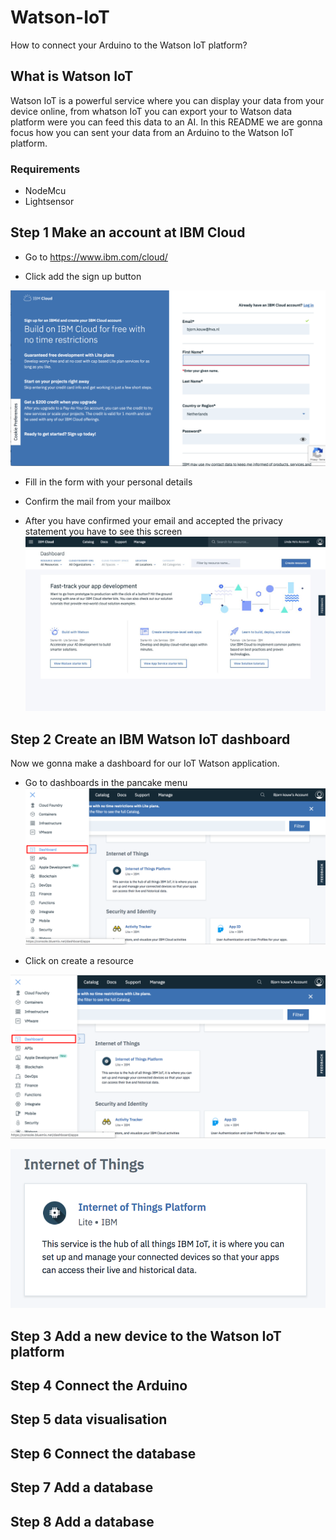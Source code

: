 # Watson-IoT
How to connect your Arduino to the Watson IoT platform?

## What is Watson IoT
Watson IoT is a powerful service where you can display your data from your device online, from whatson IoT you can export your to Watson data platform were you can feed this data to an AI. In this README we are gonna focus how you can sent your data from an Arduino to the Watson IoT platform.

### Requirements
- NodeMcu
- Lightsensor



## Step 1 Make an account at IBM Cloud 
- Go to https://www.ibm.com/cloud/

- Click add the sign up button

![Form](https://raw.githubusercontent.com/bjornkouw001/Watson-IoT/master/personal-details.png)

- Fill in the form with your personal details

- Confirm the mail from your mailbox 


- After you have confirmed your email and accepted the privacy statement you have to see this screen
![home](https://raw.githubusercontent.com/bjornkouw001/Watson-IoT/master/home-cloud.png)

## Step 2 Create an IBM Watson IoT dashboard 
Now we gonna make a dashboard for our IoT Watson application.

- Go to dashboards in the pancake menu
![menu](https://raw.githubusercontent.com/bjornkouw001/Watson-IoT/master/menu-cloud.png)

- Click on create a resource 

![IoT](https://raw.githubusercontent.com/bjornkouw001/Watson-IoT/master/menu-cloud.png)


![home](https://raw.githubusercontent.com/bjornkouw001/Watson-IoT/master/IOT-platform.png)




## Step 3 Add a new device to the Watson IoT platform

## Step 4 Connect the Arduino 

## Step 5 data visualisation

## Step 6 Connect the database

## Step 7 Add a database


## Step 8 Add a database


